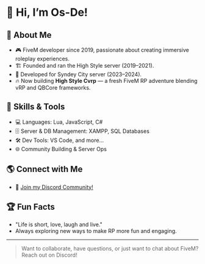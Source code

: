 # 👋 Hi, I’m Os-De!

## 🚀 About Me
- 🎮 FiveM developer since 2019, passionate about creating immersive roleplay experiences.
- 🏗️ Founded and ran the High Style server (2019–2021).
- 🌆 Developed for Syndey City server (2023–2024).
- 🔥 Now building **High Style Cvrp** — a fresh FiveM RP adventure blending vRP and QBCore frameworks.

## 💼 Skills & Tools
- 💻 Languages: Lua, JavaScript, C#
- 🗄️ Server & DB Management: XAMPP, SQL Databases
- 🛠️ Dev Tools: VS Code, and more...
- 🌐 Community Building & Server Ops

## 🌎 Connect with Me
- 💬 [Join my Discord Community!](https://discord.gg/rrwAGe2wmU)

## 🏆 Fun Facts
- "Life is short, love, laugh and live."
- Always exploring new ways to make RP more fun and engaging.

---

> Want to collaborate, have questions, or just want to chat about FiveM? Reach out on Discord!
